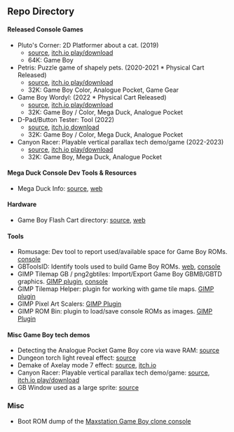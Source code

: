## Repo Directory 

#### Released Console Games
- Pluto's Corner: 2D Platformer about a cat. (2019)   
  * [source](https://github.com/bbbbbr/plutoscorner), [itch.io play/download](https://bbbbbr.itch.io/plutos-corner)
  * 64K: Game Boy
- Petris: Puzzle game of shapely pets. (2020-2021 * Physical Cart Released)
  * [source](https://github.com/bbbbbr/Petris), [itch.io play/download](https://bbbbbr.itch.io/petris)
  * 32K: Game Boy Color, Analogue Pocket, Game Gear
- Game Boy Wordyl: (2022 * Physical Cart Released)
  * [source](https://github.com/bbbbbr/gb-wordle), [itch.io play/download](https://bbbbbr.itch.io/gb-wordyl)
  * 32K: Game Boy / Color, Mega Duck, Analogue Pocket
- D-Pad/Button Tester: Tool (2022)
  * [source](https://github.com/bbbbbr/gameboy_button_test), [itch.io download](https://bbbbbr.itch.io/game-boy-button-test)
   * 32K: Game Boy / Color, Mega Duck, Analogue Pocket
- Canyon Racer: Playable vertical parallax tech demo/game (2022-2023)
  * [source](https://github.com/bbbbbr/canyon-racer), [itch.io play/download](https://bbbbbr.itch.io/canyon-racer)
  * 32K: Game Boy, Mega Duck, Analogue Pocket

#### Mega Duck Console Dev Tools & Resources
- Mega Duck Info: [source](https://github.com/bbbbbr/megaduck-info), [web](https://bbbbbr.github.io/megaduck-info/)

#### Hardware
- Game Boy Flash Cart directory: [source](https://github.com/bbbbbr/GameBoy-Flash-Carts), [web](https://bbbbbr.github.io/GameBoy-Flash-Carts/)

#### Tools
- Romusage: Dev tool to report used/available space for Game Boy ROMs. [console](https://github.com/bbbbbr/romusage)
- GBToolsID: Identify tools used to build Game Boy ROMs. [web](https://bbbbbr.github.io/gbtoolsid_web/), [console](https://github.com/bbbbbr/gbtoolsid)
- GIMP Tilemap GB / png2gbtiles: Import/Export Game Boy GBMB/GBTD graphics. [GIMP plugin](https://github.com/bbbbbr/gimp-tilemap-gb), [console](https://github.com/bbbbbr/gimp-tilemap-gb/tree/master/console)
- GIMP Tilemap Helper: plugin for working with game tile maps. [GIMP plugin](https://github.com/bbbbbr/gimp-tilemap-helper)
- GIMP Pixel Art Scalers: [GIMP Plugin](https://github.com/bbbbbr/gimp-plugin-pixel-art-scalers)
- GIMP ROM Bin: plugin to load/save console ROMs as images. [GIMP Plugin](https://github.com/bbbbbr/gimp-rom-bin)

#### Misc Game Boy tech demos
- Detecting the Analogue Pocket Game Boy core via wave RAM: [source](https://github.com/bbbbbr/is_it_analoguepocket)
- Dungeon torch light reveal effect: [source](https://github.com/bbbbbr/gb-torch-effect)
- Demake of Axelay mode 7 effect: [source](https://github.com/bbbbbr/gb-axelay-demo), [itch.io](https://bbbbbr.itch.io/gameboy-axelay)
- Canyon Racer: Playable vertical parallax tech demo/game: [source](https://github.com/bbbbbr/canyon-racer), [itch.io play/download](https://bbbbbr.itch.io/canyon-racer)
- GB Window used as a large sprite: [source](https://github.com/bbbbbr/gb-window-as-sprite)
 
 ### Misc
 - Boot ROM dump of the [Maxstation Game Boy clone console](https://github.com/bbbbbr/gameboy_clone_maxstation)

